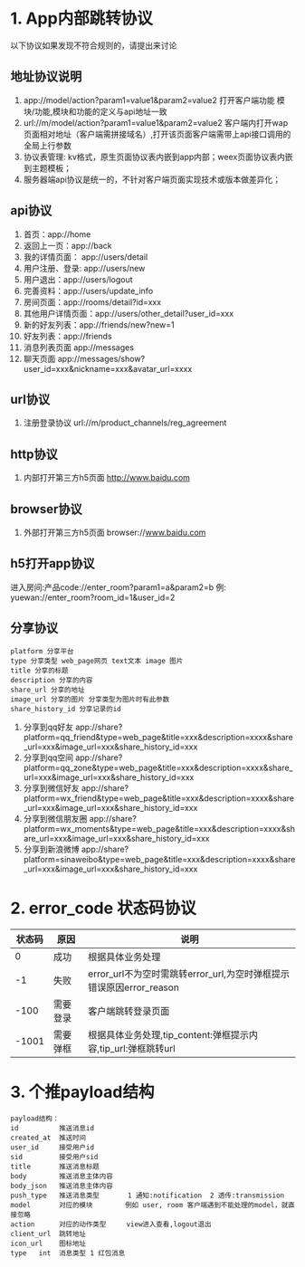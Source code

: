 # 1. App内部跳转协议

以下协议如果发现不符合规则的，请提出来讨论

## 地址协议说明
1. app://model/action?param1=value1&param2=value2 打开客户端功能 模块/功能,模块和功能的定义与api地址一致
2. url://m/model/action?param1=value1&param2=value2 客户端内打开wap页面相对地址（客户端需拼接域名）,打开该页面客户端需带上api接口调用的全局上行参数
3. 协议表管理: kv格式，原生页面协议表内嵌到app内部；weex页面协议表内嵌到主题模板；
4. 服务器端api协议是统一的，不针对客户端页面实现技术或版本做差异化；

## api协议
1. 首页：app://home
2. 返回上一页：app://back
3. 我的详情页面： app://users/detail
4. 用户注册、登录: app://users/new
5. 用户退出：app://users/logout
6. 完善资料：app://users/update_info
7. 房间页面：app://rooms/detail?id=xxx
8. 其他用户详情页面：app://users/other_detail?user_id=xxx
9. 新的好友列表：app://friends/new?new=1
10. 好友列表：app://friends
11. 消息列表页面 app://messages
12. 聊天页面 app://messages/show?user_id=xxx&nickname=xxx&avatar_url=xxxx

## url协议
1. 注册登录协议 url://m/product_channels/reg_agreement

## http协议
1. 内部打开第三方h5页面 http://www.baidu.com

## browser协议
1. 外部打开第三方h5页面 browser://www.baidu.com

## h5打开app协议
   进入房间:产品code://enter_room?param1=a&param2=b 例: yuewan://enter_room?room_id=1&user_id=2

## 分享协议
```angular2html
platform 分享平台
type 分享类型 web_page网页 text文本 image 图片
title 分享的标题
description 分享的内容
share_url 分享的地址 
image_url 分享的图片 分享类型为图片时有此参数
share_history_id 分享记录的id
```
1. 分享到qq好友 app://share?platform=qq_friend&type=web_page&title=xxx&description=xxxx&share_url=xxx&image_url=xxx&share_history_id=xxx
2. 分享到qq空间 app://share?platform=qq_zone&type=web_page&title=xxx&description=xxxx&share_url=xxx&image_url=xxx&share_history_id=xxx
3. 分享到微信好友 app://share?platform=wx_friend&type=web_page&title=xxx&description=xxxx&share_url=xxx&image_url=xxx&share_history_id=xxx
4. 分享到微信朋友圈 app://share?platform=wx_moments&type=web_page&title=xxx&description=xxxx&share_url=xxx&image_url=xxx&share_history_id=xxx
5. 分享到新浪微博 app://share?platform=sinaweibo&type=web_page&title=xxx&description=xxxx&share_url=xxx&image_url=xxx&share_history_id=xxx
    
# 2. error_code 状态码协议

状态码|原因|说明
---|---|---
 0| 成功|根据具体业务处理
 -1| 失败|error_url不为空时需跳转error_url,为空时弹框提示错误原因error_reason
 -100| 需要登录|客户端跳转登录页面
 -1001| 需要弹框|根据具体业务处理,tip_content:弹框提示内容,tip_url:弹框跳转url
 
# 3. 个推payload结构
 ```
 payload结构：  
 id          推送消息id    
 created_at  推送时间    
 user_id     接受用户id  
 sid         接受用户sid 
 title       推送消息标题  
 body        推送消息主体内容  
 body_json   推送消息主体内容  
 push_type   推送消息类型       1 通知:notification  2 透传:transmission     
 model       对应的模块        例如 user, room 客户端遇到不能处理的model，就直接忽略    
 action      对应的动作类型     view进入查看,logout退出  
 client_url  跳转地址    
 icon_url    图标地址
 type   int  消息类型 1 红包消息     
 ```